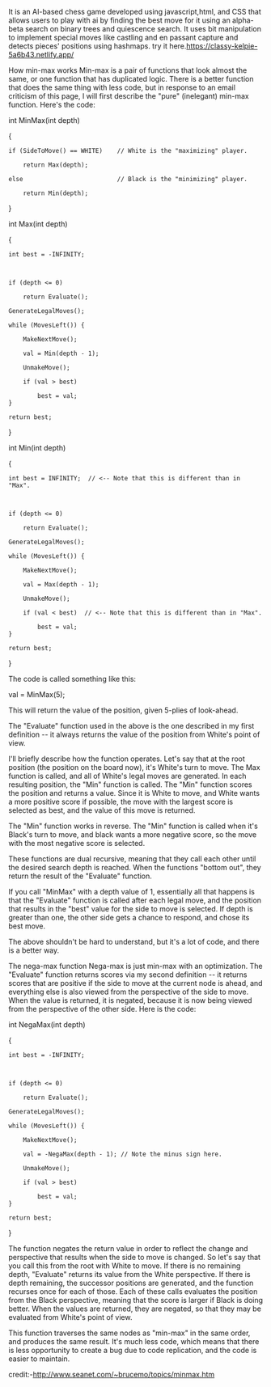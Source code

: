  It is an AI-based chess game developed using javascript,html, and CSS that allows users to play with ai by finding the best move for it using an alpha-beta search on binary trees and quiescence search.
It uses bit manipulation to implement special moves like castling and en passant capture and detects pieces' positions using hashmaps.
try it here.https://classy-kelpie-5a6b43.netlify.app/

How min-max works
Min-max is a pair of functions that look almost the same, or one function that has duplicated logic.  There is a better function that does the same thing with less code, but in response to an email criticism of this page, I will first describe the "pure" (inelegant) min-max function.  Here's the code:

int MinMax(int depth)

{

    if (SideToMove() == WHITE)    // White is the "maximizing" player.

        return Max(depth);

    else                          // Black is the "minimizing" player.

        return Min(depth);

}

 

int Max(int depth)

{

    int best = -INFINITY;

 

    if (depth <= 0)

        return Evaluate();

    GenerateLegalMoves();

    while (MovesLeft()) {

        MakeNextMove();

        val = Min(depth - 1);

        UnmakeMove();

        if (val > best)

            best = val;
    }

    return best;

}

 

int Min(int depth)

{

    int best = INFINITY;  // <-- Note that this is different than in "Max".

 

    if (depth <= 0)

        return Evaluate();

    GenerateLegalMoves();

    while (MovesLeft()) {

        MakeNextMove();

        val = Max(depth - 1);

        UnmakeMove();

        if (val < best)  // <-- Note that this is different than in "Max".

            best = val;
    }

    return best;

}

The code is called something like this:

val = MinMax(5);

This will return the value of the position, given 5-plies of look-ahead.

The "Evaluate" function used in the above is the one described in my first definition -- it always returns the value of the position from White's point of view.

I'll briefly describe how the function operates.  Let's say that at the root position (the position on the board now), it's White's turn to move.  The Max function is called, and all of White's legal moves are generated.  In each resulting position, the "Min" function is called.  The "Min" function scores the position and returns a value.  Since it is White to move, and White wants a more positive score if possible, the move with the largest score is selected as best, and the value of this move is returned.

The "Min" function works in reverse.  The "Min" function is called when it's Black's turn to move, and black wants a more negative score, so the move with the most negative score is selected.

These functions are dual recursive, meaning that they call each other until the desired search depth is reached.  When the functions "bottom out", they return the result of the "Evaluate" function.

If you call "MinMax" with a depth value of 1, essentially all that happens is that the "Evaluate" function is called after each legal move, and the position that results in the "best" value for the side to move is selected.  If depth is greater than one, the other side gets a chance to respond, and chose its best move.

The above shouldn't be hard to understand, but it's a lot of code, and there is a better way.

The nega-max function
Nega-max is just min-max with an optimization.  The "Evaluate" function returns scores via my second definition -- it returns scores that are positive if the side to move at the current node is ahead, and everything else is also viewed from the perspective of the side to move.  When the value is returned, it is negated, because it is now being viewed from the perspective of the other side.  Here is the code:

int NegaMax(int depth)

{

    int best = -INFINITY;

 

    if (depth <= 0)

        return Evaluate();

    GenerateLegalMoves();

    while (MovesLeft()) {

        MakeNextMove();

        val = -NegaMax(depth - 1); // Note the minus sign here.

        UnmakeMove();

        if (val > best)

            best = val;
    }

    return best;

}

The function negates the return value in order to reflect the change and perspective that results when the side to move is changed.  So let's say that you call this from the root with White to move.  If there is no remaining depth, "Evaluate" returns its value from the White perspective.  If there is depth remaining, the successor positions are generated, and the function recurses once for each of those.  Each of these calls evaluates the position from the Black perspective, meaning that the score is larger if Black is doing better.  When the values are returned, they are negated, so that they may be evaluated from White's point of view.

This function traverses the same nodes as "min-max" in the same order, and produces the same result.  It's much less code, which means that there is less opportunity to create a bug due to code replication, and the code is easier to maintain.

 credit:-http://www.seanet.com/~brucemo/topics/minmax.htm

